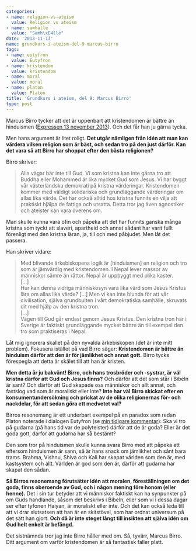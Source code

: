 ```yaml
---
categories:
- name: religion-vs-ateism
  value: Religion vs ateism
- name: samhalle
  value: "Samh\xE4lle"
date: '2013-11-13'
name: grundkurs-i-ateism-del-9-marcus-birro
tags:
- name: eutyfron
  value: Eutyfron
- name: kristendom
  value: kristendom
- name: moral
  value: moral
- name: platon
  value: Platon
title: 'Grundkurs i ateism, del 9: Marcus Birro'
type: post
---
```

Marcus Birro tycker att det är uppenbart att kristendomen är bättre än hinduismen ([Expressen 13 november 2013](http://www.expressen.se/kronikorer/marcus-birro/manniskor-soker-efter-frid-och-sammanhang-som-racker-langre-an-till-nasta-fylla/)). Och det får han ju gärna tycka.

Men hans argument är litet roligt. **Det utgår nämligen från idén att man kan värdera vilken religion som är bäst, och sedan tro på den just därför. Kan det vara så att Birro har shoppat efter den bästa religionen?**

Birro skriver:

> Alla vägar bär inte till Gud. Vi som kristna kan inte gärna tro att Buddha eller Mohammed är lika mycket Gud som Jesus. Vi har byggt vår västerländska demokrati på kristna värderingar. Kristendomen kommer med väldigt solidariska och grundläggande värderingar om allas lika värde. Det har också alltid hos kristna funnits en vilja att praktiskt hjälpa de fattiga och utsatta. Detta tror jag även agnostiker och ateister kan vara överens om.

Man skulle kunna vara ofin och påpeka att det har funnits ganska många kristna som tyckt att slaveri, apartheid och annat sådant har varit fullt förenligt med den kristna läran, ja, till och med påbjudet. Men låt det passera.

Han skriver vidare:

> Med blivande ärkebiskopens logik är [hinduismen] en religion och tro som är jämvärdig med kristendomen. I Nepal lever massor av människor sämre än råttor. Nepal är uppbyggt med olika kaster.  
> [...]  
> Hur kan denna vidriga människosyn vara lika värd som Jesus Kristus lära om allas lika värde? [...] Men vi kan inte blunda för att vår civilisation, själva grundbulten i vårt demokratiska samhälle, skruvats dit med hjälp av den kristna tron.  
> [...]  
> Vägen till Gud går endast genom Jesus Kristus. Den kristna tron här i Sverige är faktiskt grundläggande mycket bättre än till exempel den tro som praktiseras i Nepal.  

Låt mig ignorera skallet på den nyvalda ärkebiskopen (det är inte mitt problem). Fokusera istället på vad Birro säger: **Kristendomen är bättre än hinduism därför att den är för jämlikhet och annat gott.** Birro tycks förespegla att detta är skälet till att han är kristen.

**Men detta är ju bakvänt! Birro, och hans trosbröder och -systrar, är väl kristna därför att Gud och Jesus finns?** Och därför att det som står i Bibeln är sant? Och därför att Gud skapade oss människor och allt annat, och fastslog vad som är moraliskt eller inte? **Inte har väl Birro skickat efter en konsumentundersökning och prickat av de olika religionernas för- och nackdelar, för att sedan göra ett medvetet val?**

Birros resonemang är ett underbart exempel på en paradox som redan Platon noterade i dialogen Eutyfron (se [min tidigare kommentar](/2013/03/25/ronald-dworkin-religion-utan-gud/)): Ska vi tro på gudarna (på hans tid var de polyteister) därför att de är goda? Eller är det goda gott, därför att gudarna har så bestämt?

Den som tror på hinduismen skulle kunna svara Birro med att påpeka att eftersom hinduismen är sann, så är hans snack om jämlikhet och sånt bara trams. Brahma, Vishnu, Shiva och Kali har skapat världen som den är, med kastsystem och allt. Världen är god som den är, därför att gudarna har skapat den sådan.

**Så Birros resonemang förutsätter idén att moralen, föreställningen om det goda, finns oberoende av Gud, och i någon mening före honom (eller henne).** Det i sin tur betyder att vi människor faktiskt kan ha synpunkter på om Guds handlande, såsom det beskrivs i Bibeln, eller som vi i dessa dagar ser efter tyfonen Haiyan, är moraliskt eller inte. Och det kan också leda till att vi drar slutsatsen att han är en skitstövel, som har ordnat universum på det sätt han gjort. **Och då är inte steget långt till insikten att själva idén om Gud helt enkelt är befängd.**

Det sistnämnda tror jag inte Birro håller med om. Så, tyvärr, Marcus Birro. Ditt argument om varför kristendomen är så fantastisk faller platt.
